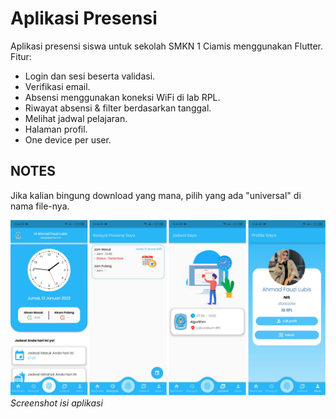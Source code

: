 # Aplikasi Presensi

Aplikasi presensi siswa untuk sekolah SMKN 1 Ciamis menggunakan Flutter. Fitur:

- Login dan sesi beserta validasi.
- Verifikasi email.
- Absensi menggunakan koneksi WiFi di lab RPL.
- Riwayat absensi & filter berdasarkan tanggal.
- Melihat jadwal pelajaran.
- Halaman profil.
- One device per user.

## NOTES

Jika kalian bingung download yang mana, pilih yang ada "universal" di nama file-nya.

![Screenshot](ss.jpg)
_Screenshot isi aplikasi_